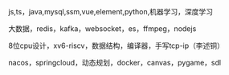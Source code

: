 js,ts，java,mysql,ssm,vue,element,python,机器学习，深度学习

大数据，redis，kafka，websocket，es，ffmpeg，nodejs

8位cpu设计，xv6-riscv，数据结构，编译器，手写tcp-ip（李述铜）

nacos，springcloud，动态规划，docker，canvas，pygame，sdl

